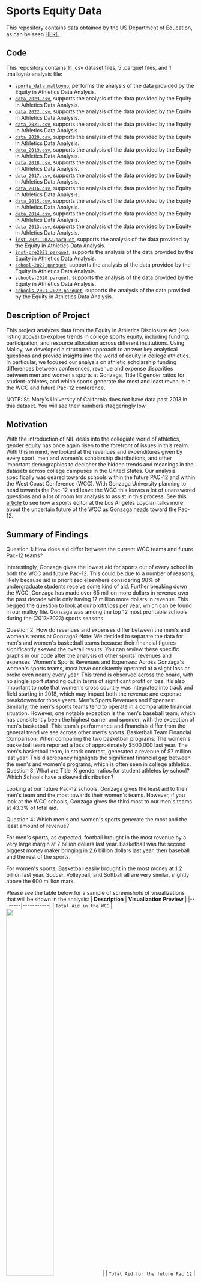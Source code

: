# Sports Equity Data

This repository contains data obtained by the US Department of Education, as can be seen [HERE](https://ope.ed.gov/athletics/#/).

## Code

This repository contains 11 .csv dataset files, 5 .parquet files, and 1 .malloynb analysis file: 
- [`sports_data.malloynb`](sports_data.malloynb), performs the analysis of the data provided by the Equity in Athletics Data Analysis. 
- [`data_2023.csv`](data_2023.csv), supports the analysis of the data provided by the Equity in Athletics Data Analysis.
- [`data_2022.csv`](data_2022.csv), supports the analysis of the data provided by the Equity in Athletics Data Analysis. 
- [`data_2021.csv`](data_2021.csv), supports the analysis of the data provided by the Equity in Athletics Data Analysis. 
- [`data_2020.csv`](data_2020.csv), supports the analysis of the data provided by the Equity in Athletics Data Analysis. 
- [`data_2019.csv`](data_2019.csv), supports the analysis of the data provided by the Equity in Athletics Data Analysis. 
- [`data_2018.csv`](data_2018.csv), supports the analysis of the data provided by the Equity in Athletics Data Analysis. 
- [`data_2017.csv`](data_2017.csv), supports the analysis of the data provided by the Equity in Athletics Data Analysis. 
- [`data_2016.csv`](data_2016.csv), supports the analysis of the data provided by the Equity in Athletics Data Analysis. 
- [`data_2015.csv`](data_2015.csv), supports the analysis of the data provided by the Equity in Athletics Data Analysis. 
- [`data_2014.csv`](data_2014.csv), supports the analysis of the data provided by the Equity in Athletics Data Analysis. 
- [`data_2013.csv`](data_2013.csv), supports the analysis of the data provided by the Equity in Athletics Data Analysis.
- [`inst-2021-2022.parquet`](inst-2021-2022.parquet), supports the analysis of the data provided by the Equity in Athletics Data Analysis.
- [`inst-pre2021.parquet`](inst-pre2021.parquet), supports the analysis of the data provided by the Equity in Athletics Data Analysis.
- [`school-2022.parquet`](school-2022.parquet), supports the analysis of the data provided by the Equity in Athletics Data Analysis.
- [`schools-2020.parquet`](schools-2020.parquet), supports the analysis of the data provided by the Equity in Athletics Data Analysis.
- [`schools-2021-2022.parquet`](schools-2021-2022.parquet), supports the analysis of the data provided by the Equity in Athletics Data Analysis.





## Description of Project
This project analyzes data from the Equity in Athletics Disclosure Act (see listing above) to explore trends in college sports equity, including funding, participation, and resource allocation across different institutions. Using Malloy, we developed a structured approach to answer key analytical questions and provide insights into the world of equity in college athletics. In particular, we focused our analysis on athletic scholarship funding differences between conferences, revenue and expense disparities between men and women's sports at Gonzaga, Title IX gender ratios for student-athletes, and which sports generate the most and least revenue in the WCC and future Pac-12 conference.

NOTE: St. Mary's University of California does not have data past 2013 in this dataset. You will see their numbers staggeringly low.

## Motivation 

With the introduction of NIL deals into the collegiate world of athletics, gender equity has once again risen to the forefront of issues in this realm. With this in mind, we looked at the revenues and expenditures given by every sport, men and women's scholarship distributions, and other important demographics to decipher the hidden trends and meanings in the datasets across college campuses in the United States. Our analysis specifically was geared towards schools within the future PAC-12 and within the West Coast Conference (WCC). With Gonzaga University planning to head towards the Pac-12 and leave the WCC this leaves a lot of unanswered questions and a lot of room for analysis to assist in this process. See this [article](https://www.laloyolan.com/sports/gonzaga-is-heading-to-the-pac-12-what-does-this-mean-for-the-wcc-and/article_da2da742-81f0-11ef-b5f8-0302ccb8256e.html) to see how a sports editor at the Los Angeles Loyolan talks more about the uncertain future of the WCC as Gonzaga heads toward the Pac-12.

## Summary of Findings

Question 1: How does aid differ between the current WCC teams and future Pac-12 teams?

Interestingly, Gonzaga gives the lowest aid for sports out of every school in both the WCC and future Pac-12. This could be due to a number of reasons, likely because aid is prioritized elsewhere considering 98% of undergraduate students receive some kind of aid. Further breaking down the WCC, Gonzaga has made over 65 million more dollars in revenue over the past decade while only having 17 million more dollars in revenue. This begged the question to look at our profit/loss per year, which can be found in our malloy file. Gonzaga was among the top 12 most profitable schools during the (2013-2023) sports seasons.

Question 2: How do revenues and expenses differ between the men's and women's teams at Gonzaga?
Note: We decided to separate the data for men's and women's basketball teams because their financial figures significantly skewed the overall results. You can review these specific graphs in our code after the analysis of other sports' revenues and expenses.
Women's Sports Revenues and Expenses:
Across Gonzaga's women's sports teams, most have consistently operated at a slight loss or broke even nearly every year. This trend is observed across the board, with no single sport standing out in terms of significant profit or loss. It’s also important to note that women's cross country was integrated into track and field starting in 2018, which may impact both the revenue and expense breakdowns for those years.
Men's Sports Revenues and Expenses:
Similarly, the men's sports teams tend to operate in a comparable financial situation. However, one notable exception is the men's baseball team, which has consistently been the highest earner and spender, with the exception of men's basketball. This team’s performance and financials differ from the general trend we see across other men’s sports.
Basketball Team Financial Comparison:
When comparing the two basketball programs:
The women's basketball team reported a loss of approximately $500,000 last year.
The men's basketball team, in stark contrast, generated a revenue of $7 million last year.
This discrepancy highlights the significant financial gap between the men's and women's programs, which is often seen in college athletics.
Question 3: What are Title IX gender ratios for student athletes by school? Which Schools have a skewed distribution?

Looking at our future Pac-12 schools, Gonzaga gives the least aid to their men's team and the most towards their women's teams. However, if you look at the WCC schools, Gonzaga gives the third most to our men's teams at 43.3% of total aid.

Question 4: Which men's and women's sports generate the most and the least amount of revenue?

For men's sports, as expected, football brought in the most revenue by a very large margin at 7 billion dollars last year. Basketball was the second biggest money maker bringing in 2.6 billion dollars last year, then baseball and the rest of the sports.

For women's sports, Basketball easily brought in the most money at 1.2 billion last year. Soccer, Volleyball, and Softball all are very similar, slightly above the 600 million mark.


Please see the table below for a sample of screenshots of visualizations that will be shown in the analysis: 
| **Description**   | **Visualization Preview** |
|--------|-----------|
| `Total Aid in the WCC` | <img src="Bar_Chart_of_Total_Aid_in_the_WCC.png" width="50%"> |
| `Total Aid for the future Pac 12` | <img src="Bar_Chart_of_Total_Aid_for_the_future_Pac_12.png" width="50%"> |
| `WCC Revenue by School` | <img src="WCC_Revenue_by_School.png" width="50%"> |
| `WCC Expenses by School` | <img src="WCC_Expenses_by_School.png" width="50%"> |
| `Gonzaga Womens Sports Expenses - no basketball` | <img src="Gonzaga_Womens_Sports_Expenses.png" width="50%"> |
| `Gonzaga Womens Sports Revenues - no basketball` | <img src="Gonzaga_Womens_Sports_Revenues.png" width="50%"> |
| `Gonzaga Mens Sports Expenses - no basketball` | <img src="Gonzaga_Mens_Sports_Expenses.png" width="50%"> |
| `Gonzaga Mens Sports Revenues - no basketball` | <img src="Gonzaga_Mens_Sports_Revenues.png" width="50%"> |
| `Men and Women Percent of WCC Aid` | <img src="Men_and_Women_Percent_of_WCC_Aid.png" width="50%"> |
| `Men and Women Percent of Future Pac 12 Aid` | <img src="Men_and_Women_Percent_of_Future_Pac_12_Aid.png" width="50%"> |

## Description of how others can build off of this work

Others can build off this work in various ways. Data analysts could use the trends in this project to forecast estimated future scholarship distributions to various student athletes. Decision makers at a university administrative level could use the information to improve the effectiveness of revenues and expenses being allocated between sports. Finally, the general public could build off this work by applying more measures and dimensions to clarify understanding of the complex datasets.

## Data cleaning steps

To be able to run this dataset, we joined every year of data using a SQL function and then proceeded to “clean” our data. In our cleaning, a larger section was changing the data types of our revenues and expenses columns to numbers so we were able to conduct meta analysis on the data. We also shortened University’s names by removing a leading “University of”, “University”, or “The”, so that in our visualizations, the data is presented in a more readable way. The last section of this cleaning was creating sums and percentages for our scholarship/aid data. This allowed us to make our code and our visualizations more readable.

## Directions on how to use the github web editor to run the same analysis

Are you logged into github? Just press the period key right now. This will load the web editor. Then install the malloy extension. See images below for reference:
| **Step**   | **Image Preview** |
|--------|-----------|
| `Step 1 - Press allow` | <img src="step1.png" width="50%"> |
| `Step 2 - Click the Blocks, search for Malloy, install` | <img src="step2.png" width="50%"> |
| `Step 3 - Click Trust` | <img src="step3.png" width="50%"> |
| `Step 4 - Click a .malloynb file` | <img src="step4.png" width="50%"> |
| `Step 5 - Press Run` | <img src="step5.png" width="50%"> |

## Licensing

The files provided directly via the US Department of Education (see listing above) are now in the public domain. All other data files have been generated by Josh Hyer, Felix Robertson, Nick Stalder, Logan Fitzpatrick, Wendy McCann, Isabella Favorito, and Norhan Ali for Gonzaga University Graduate School of Business as part of the MSBA-622-01 Data Science for Business (Spring 2025) course and are available under ‘Creative Commons’ [CC BY-SA 4.0 license terms](https://creativecommons.org/licenses/by-sa/4.0/). This repository’s code is available under the [MIT License terms](https://opensource.org/license/mit/).
